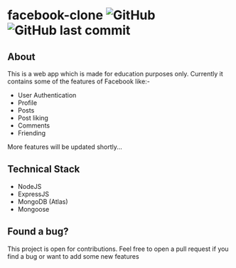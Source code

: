 # facebook-clone ![GitHub](https://img.shields.io/github/license/kkvanonymous/facebook-clone)  ![GitHub last commit](https://img.shields.io/github/last-commit/kkvanonymous/facebook-clone)
## About 
This is a web app which is made for education purposes only. Currently it contains some of the features of Facebook like:-
- User Authentication
- Profile
- Posts
- Post liking
- Comments
- Friending

More features will be updated shortly...
## Technical Stack
- NodeJS
- ExpressJS
- MongoDB (Atlas)
- Mongoose

## Found a bug?
This project is open for contributions. Feel free to open a pull request if you find a bug or want to add some new features
